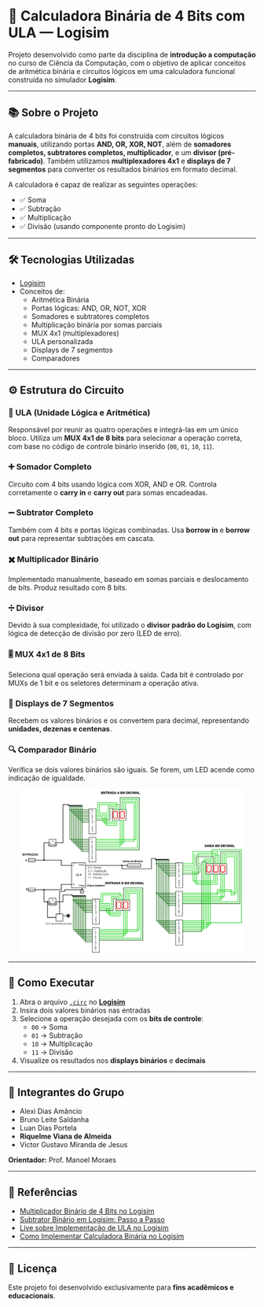 # 🧮 Calculadora Binária de 4 Bits com ULA — Logisim

Projeto desenvolvido como parte da disciplina de **introdução a computação** no curso de Ciência da Computação, com o objetivo de aplicar conceitos de aritmética binária e circuitos lógicos em uma calculadora funcional construída no simulador **Logisim**.

---

## 📚 Sobre o Projeto

A calculadora binária de 4 bits foi construída com circuitos lógicos **manuais**, utilizando portas **AND, OR, XOR, NOT**, além de **somadores completos, subtratores completos, multiplicador**, e um **divisor (pré-fabricado)**. Também utilizamos **multiplexadores 4x1** e **displays de 7 segmentos** para converter os resultados binários em formato decimal.

A calculadora é capaz de realizar as seguintes operações:

- ✅ Soma
- ✅ Subtração
- ✅ Multiplicação
- ✅ Divisão (usando componente pronto do Logisim)

---

## 🛠️ Tecnologias Utilizadas

- [Logisim](http://www.cburch.com/logisim/)
- Conceitos de:
  - Aritmética Binária
  - Portas lógicas: AND, OR, NOT, XOR
  - Somadores e subtratores completos
  - Multiplicação binária por somas parciais
  - MUX 4x1 (multiplexadores)
  - ULA personalizada
  - Displays de 7 segmentos
  - Comparadores

---

## ⚙️ Estrutura do Circuito

### 🧠 ULA (Unidade Lógica e Aritmética)
Responsável por reunir as quatro operações e integrá-las em um único bloco. Utiliza um **MUX 4x1 de 8 bits** para selecionar a operação correta, com base no código de controle binário inserido (`00`, `01`, `10`, `11`).

### ➕ Somador Completo
Circuito com 4 bits usando lógica com XOR, AND e OR. Controla corretamente o **carry in** e **carry out** para somas encadeadas.

### ➖ Subtrator Completo
Também com 4 bits e portas lógicas combinadas. Usa **borrow in** e **borrow out** para representar subtrações em cascata.

### ✖️ Multiplicador Binário
Implementado manualmente, baseado em somas parciais e deslocamento de bits. Produz resultado com 8 bits.

### ➗ Divisor
Devido à sua complexidade, foi utilizado o **divisor padrão do Logisim**, com lógica de detecção de divisão por zero (LED de erro).

### 🎚️ MUX 4x1 de 8 Bits
Seleciona qual operação será enviada à saída. Cada bit é controlado por MUXs de 1 bit e os seletores determinam a operação ativa.

### 🔢 Displays de 7 Segmentos
Recebem os valores binários e os convertem para decimal, representando **unidades, dezenas e centenas**.

### 🔍 Comparador Binário
Verifica se dois valores binários são iguais. Se forem, um LED acende como indicação de igualdade.

<p align="center">
  <img src="img/main_Calculadora_4bits.png" alt="Circuito principal da calculadora" width="450">
</p>

---

## 🚀 Como Executar

1. Abra o arquivo [`.circ`](src/Calculadora_4bits.circ) no [**Logisim**](http://www.cburch.com/logisim/)
2. Insira dois valores binários nas entradas
3. Selecione a operação desejada com os **bits de controle**:
   - `00` → Soma
   - `01` → Subtração
   - `10` → Multiplicação
   - `11` → Divisão
4. Visualize os resultados nos **displays binários** e **decimais**

---

## 👥 Integrantes do Grupo

- Alexi Dias Amâncio  
- Bruno Leite Saldanha  
- Luan Dias Portela  
- **Riquelme Viana de Almeida**  
- Victor Gustavo Miranda de Jesus  

**Orientador:** Prof. Manoel Moraes

---

## 📘 Referências

- [Multiplicador Binário de 4 Bits no Logisim](https://www.youtube.com/watch?v=NuCxB-z_ksk)  
- [Subtrator Binário em Logisim: Passo a Passo](https://www.youtube.com/watch?v=04XtWPRMXaU)  
- [Live sobre Implementação de ULA no Logisim](https://www.youtube.com/live/DsXT82zyh9E)  
- [Como Implementar Calculadora Binária no Logisim](https://www.youtube.com/watch?v=O34KquoMpT0)

---

## 📝 Licença

Este projeto foi desenvolvido exclusivamente para **fins acadêmicos e educacionais**.
